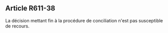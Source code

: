 Article R611-38
----
La décision mettant fin à la procédure de conciliation n'est pas susceptible de
recours.
